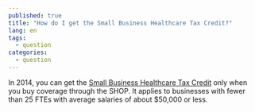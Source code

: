 ```yaml
---
published: true
title: "How do I get the Small Business Healthcare Tax Credit?"
lang: en
tags: 
  - question
categories: 
  - question
---
```


In 2014, you can get the [Small Business Healthcare Tax Credit](/will-i-qualify-for-small-business-health-care-tax-credits) only when you buy coverage through the SHOP. It applies to businesses with fewer than 25 FTEs with average salaries of about $50,000 or less.
